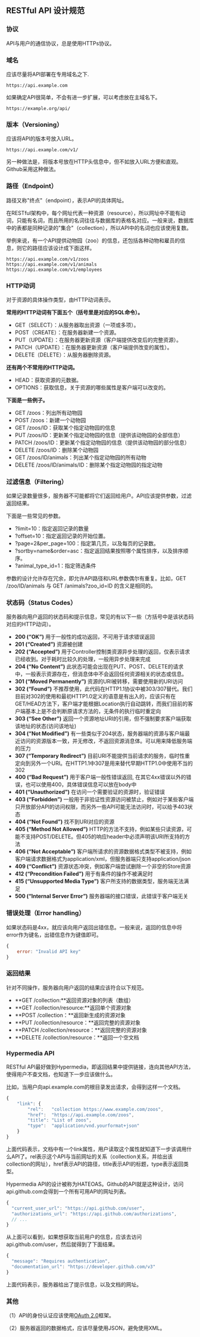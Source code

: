 ## RESTful API 设计规范

### 协议

API与用户的通信协议，总是使用HTTPs协议。

### 域名
应该尽量将API部署在专用域名之下.

```
https://api.example.com
```

如果确定API很简单，不会有进一步扩展，可以考虑放在主域名下。

```
https://example.org/api/
```

### 版本（Versioning）
应该将API的版本号放入URL。

```
https://api.example.com/v1/
```

另一种做法是，将版本号放在HTTP头信息中，但不如放入URL方便和直观。Github采用这种做法。

### 路径（Endpoint）
路径又称"终点"（endpoint），表示API的具体网址。

在RESTful架构中，每个网址代表一种资源（resource），所以网址中不能有动词，只能有名词，而且所用的名词往往与数据库的表格名对应。一般来说，数据库中的表都是同种记录的"集合"（collection），所以API中的名词也应该使用复数。

举例来说，有一个API提供动物园（zoo）的信息，还包括各种动物和雇员的信息，则它的路径应该设计成下面这样。

```
https://api.example.com/v1/zoos
https://api.example.com/v1/animals
https://api.example.com/v1/employees
```

### HTTP动词
对于资源的具体操作类型，由HTTP动词表示。

**常用的HTTP动词有下面五个（括号里是对应的SQL命令）。**

* GET（SELECT）：从服务器取出资源（一项或多项）。
* POST（CREATE）：在服务器新建一个资源。
* PUT（UPDATE）：在服务器更新资源（客户端提供改变后的完整资源）。
* PATCH（UPDATE）：在服务器更新资源（客户端提供改变的属性）。
* DELETE（DELETE）：从服务器删除资源。

**还有两个不常用的HTTP动词。**

* HEAD：获取资源的元数据。
* OPTIONS：获取信息，关于资源的哪些属性是客户端可以改变的。

**下面是一些例子。**

* GET /zoos：列出所有动物园
* POST /zoos：新建一个动物园
* GET /zoos/ID：获取某个指定动物园的信息
* PUT /zoos/ID：更新某个指定动物园的信息（提供该动物园的全部信息）
* PATCH /zoos/ID：更新某个指定动物园的信息（提供该动物园的部分信息）
* DELETE /zoos/ID：删除某个动物园
* GET /zoos/ID/animals：列出某个指定动物园的所有动物
* DELETE /zoos/ID/animals/ID：删除某个指定动物园的指定动物

### 过滤信息（Filtering）
如果记录数量很多，服务器不可能都将它们返回给用户。API应该提供参数，过滤返回结果。

下面是一些常见的参数。

* ?limit=10：指定返回记录的数量
* ?offset=10：指定返回记录的开始位置。
* ?page=2&per_page=100：指定第几页，以及每页的记录数。
* ?sortby=name&order=asc：指定返回结果按照哪个属性排序，以及排序顺序。
* ?animal_type_id=1：指定筛选条件

参数的设计允许存在冗余，即允许API路径和URL参数偶尔有重复。比如，GET /zoo/ID/animals 与 GET /animals?zoo_id=ID 的含义是相同的。

### 状态码（Status Codes）
服务器向用户返回的状态码和提示信息，常见的有以下一些（方括号中是该状态码对应的HTTP动词）。

- **200 (“OK”)** 用于一般性的成功返回，不可用于请求错误返回
- **201 (“Created”)** 资源被创建
- **202 (“Accepted”)** 用于Controller控制类资源异步处理的返回，仅表示请求已经收到。对于耗时比较久的处理，一般用异步处理来完成
- **204 (“No Content”)** 此状态可能会出现在PUT、POST、DELETE的请求中，一般表示资源存在，但消息体中不会返回任何资源相关的状态或信息。
- **301 (“Moved Permanently”)** 资源的URI被转移，需要使用新的URI访问
- **302 (“Found”)** 不推荐使用，此代码在HTTP1.1协议中被303/307替代。我们目前对302的使用和最初HTTP1.0定义的语意是有出入的，应该只有在GET/HEAD方法下，客户端才能根据Location执行自动跳转，而我们目前的客户端基本上是不会判断原请求方法的，无条件的执行临时重定向
- **303 (“See Other”)** 返回一个资源地址URI的引用，但不强制要求客户端获取该地址的状态(访问该地址)
- **304 (“Not Modified”)** 有一些类似于204状态，服务器端的资源与客户端最近访问的资源版本一致，并无修改，不返回资源消息体。可以用来降低服务端的压力
- **307 (“Temporary Redirect”)** 目前URI不能提供当前请求的服务，临时性重定向到另外一个URI。在HTTP1.1中307是用来替代早期HTTP1.0中使用不当的302
- **400 (“Bad Request”)** 用于客户端一般性错误返回, 在其它4xx错误以外的错误，也可以使用400，具体错误信息可以放在body中
- **401 (“Unauthorized”)** 在访问一个需要验证的资源时，验证错误
- **403 (“Forbidden”)** 一般用于非验证性资源访问被禁止，例如对于某些客户端只开放部分API的访问权限，而另外一些API可能无法访问时，可以给予403状态
- **404 (“Not Found”)** 找不到URI对应的资源
- **405 (“Method Not Allowed”)** HTTP的方法不支持，例如某些只读资源，可能不支持POST/DELETE。但405的响应header中必须声明该URI所支持的方法
- **406 (“Not Acceptable”)** 客户端所请求的资源数据格式类型不被支持，例如客户端请求数据格式为application/xml，但服务器端只支持application/json
- **409 (“Conflict”)** 资源状态冲突，例如客户端尝试删除一个非空的Store资源
- **412 (“Precondition Failed”)** 用于有条件的操作不被满足时
- **415 (“Unsupported Media Type”)** 客户所支持的数据类型，服务端无法满足
- **500 (“Internal Server Error”)** 服务器端的接口错误，此错误于客户端无关

### 错误处理（Error handling）
如果状态码是4xx，就应该向用户返回出错信息。一般来说，返回的信息中将error作为键名，出错信息作为键值即可。

```js
{
    error: "Invalid API key"
}
```

### 返回结果
针对不同操作，服务器向用户返回的结果应该符合以下规范。

* **GET /collection:**返回资源对象的列表（数组）
* **GET /collection/resource:**返回单个资源对象
* **POST /collection：**返回新生成的资源对象
* **PUT /collection/resource：**返回完整的资源对象
* **PATCH /collection/resource：**返回完整的资源对象
* **DELETE /collection/resource：**返回一个空文档

### Hypermedia API
RESTful API最好做到Hypermedia，即返回结果中提供链接，连向其他API方法，使得用户不查文档，也知道下一步应该做什么。

比如，当用户向api.example.com的根目录发出请求，会得到这样一个文档。

```js
{
    "link": {
        "rel":   "collection https://www.example.com/zoos",
        "href":  "https://api.example.com/zoos",
        "title": "List of zoos",
        "type":  "application/vnd.yourformat+json"
    }
}
```

上面代码表示，文档中有一个link属性，用户读取这个属性就知道下一步该调用什么API了。rel表示这个API与当前网址的关系（collection关系，并给出该collection的网址），href表示API的路径，title表示API的标题，type表示返回类型。

Hypermedia API的设计被称为HATEOAS。Github的API就是这种设计，访问api.github.com会得到一个所有可用API的网址列表。

```js
{
  "current_user_url": "https://api.github.com/user",
  "authorizations_url": "https://api.github.com/authorizations",
  // ...
}
```

从上面可以看到，如果想获取当前用户的信息，应该去访问api.github.com/user，然后就得到了下面结果。

```js
{
  "message": "Requires authentication",
  "documentation_url": "https://developer.github.com/v3"
}
```

上面代码表示，服务器给出了提示信息，以及文档的网址。

### 其他
（1）API的身份认证应该使用[OAuth 2.0](https://en.wikipedia.org/wiki/OAuth)框架。

（2）服务器返回的数据格式，应该尽量使用JSON，避免使用XML。